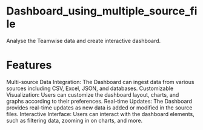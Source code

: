 # Dashboard_using_multiple_source_file
Analyse the Teamwise data and create interactive dashboard.
<h1> Features</h1>
<p> Multi-source Data Integration: The Dashboard can ingest data from various sources including CSV, Excel, JSON, and databases.
Customizable Visualization: Users can customize the dashboard layout, charts, and graphs according to their preferences.
Real-time Updates: The Dashboard provides real-time updates as new data is added or modified in the source files.
Interactive Interface: Users can interact with the dashboard elements, such as filtering data, zooming in on charts, and more.</p>
